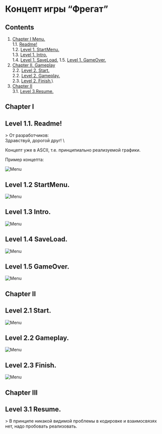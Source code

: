 # Концепт игры “Фрегат”



## Contents

1. [Chapter I Menu.](#chapter-i) \
    1.1. [Readme!](#readme)\
    1.2. [Level 1. StartMenu.](#level-1-room-1)\
    1.3. [Level 1. Intro.](#level-1-room-1)\
    1.4. [Level 1. SaveLoad.](#level-1-room-2)
    1.5. [Level 1. GameOver.](#level-1-room-3)
2. [Chapter II. Gameplay](#chapter-i) \
    2.2. [Level 2. Start.](#level-2-room-1)\
    2.2. [Level 2. Gameplay.](#level-2-room-2)\
    2.3. [Level 2. Finish.](#level-2-room-3)\
3. [Chapter II](#chapter-i) \
    3.1. [Level 3.Resume.](#level-3-room-1)

## Chapter I

## Level 1.1. Readme!

\>
От разработчиков: \
Здравствуй, дорогой друг! \


Концепт уже в ASCII, т.е. принципиально реализуемой графики.

Пример концепта:

![Menu](libs/ConceptС.jpg)


## Level 1.2 StartMenu.

![Menu](libs/1.StartMenuС.jpg)

## Level 1.3 Intro.

![Menu](libs/2.Intro.jpg)

## Level 1.4 SaveLoad.

![Menu](libs/6.SLMenuС.jpg)

## Level 1.5 GameOver.

![Menu](libs/7.GameOverС.jpg)


## Chapter II

## Level 2.1 Start.

![Menu](libs/3.StartС.jpg)

## Level 2.2 Gameplay.

![Menu](libs/4.GameplayС.jpg)

## Level 2.3 Finish.

![Menu](libs/5.FinishС.jpg)


## Chapter III

## Level 3.1 Resume.

\> В принципе никакой видимой проблемы в кодировке и взаимосвязях нет, надо пробовать реализовать.


